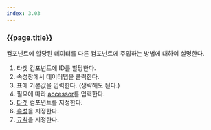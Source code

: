 ```yaml
---
index: 3.03
---
```

### {{page.title}}
컴포넌트에 할당된 데이터를 다른 컴포넌트에 주입하는 방법에 대하여 설명한다.

1. 타겟 컴포넌트에 ID를 할당한다.
1. 속성창에서 데이터탭을 클릭한다.
1. 표에 기본값을 입력한다. (생략해도 된다.)
1. 필요에 따라 [accessor](#데이터-매핑-접근자)를 입력한다.
1. [타겟](#데이터-매핑-타겟) 컴포넌트를 지정한다.
1. [속성](#데이터-매핑-속성)을 지정한다.
1. [규칙](#데이터-매핑-규칙)을 지정한다.
